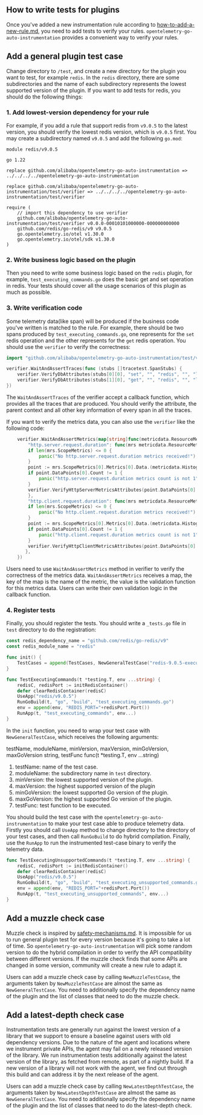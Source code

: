 ## How to write tests for plugins

Once you've added a new instrumentation rule according
to [how-to-add-a-new-rule.md](https://github.com/alibaba/opentelemetry-go-auto-instrumentation/blob/main/docs/how-to-add-a-new-rule.md),
you need to add tests to verify your rules. `opentelemetry-go-auto-instrumentation` provides a convenient way to verify
your rules.

## Add a general plugin test case

Change directory to `/test`, and create a new directory for the plugin you want to test, for example `redis`. In
the `redis` directory, there are some subdirectories and the name of each subdirectory represents the lowest supported
version of the plugin. If you want to add tests for redis, you should do the following things:

### 1. Add lowest-version dependency for your rule

For example, if you add a rule that support redis from `v9.0.5` to the latest version, you should verify the lowest
redis version, which is `v9.0.5` first. You may create a subdirectory named `v9.0.5` and add the following `go.mod`:

```
module redis/v9.0.5

go 1.22

replace github.com/alibaba/opentelemetry-go-auto-instrumentation => ../../../../opentelemetry-go-auto-instrumentation

replace github.com/alibaba/opentelemetry-go-auto-instrumentation/test/verifier => ../../../../opentelemetry-go-auto-instrumentation/test/verifier

require (
	// import this dependency to use verifier
    github.com/alibaba/opentelemetry-go-auto-instrumentation/test/verifier v0.0.0-00010101000000-000000000000
	github.com/redis/go-redis/v9 v9.0.5
	go.opentelemetry.io/otel v1.30.0
	go.opentelemetry.io/otel/sdk v1.30.0
)
```

### 2. Write business logic based on the plugin

Then you need to write some business logic based on the `redis` plugin, for example, `test_executing_commands.go` does
the basic get and set operation in redis. Your tests should cover all the usage scenarios of this plugin as much as
possible.

### 3. Write verification code

Some telemetry data(like span) will be produced if the business code you've written is matched to the rule. For example,
there should be two spans produced by `test_executing_commands.go`, one represents for the `set` redis operation and the other
represents for the `get` redis operation. You should use the `verifier` to verify the correctness:

```go
import "github.com/alibaba/opentelemetry-go-auto-instrumentation/test/verifier"

verifier.WaitAndAssertTraces(func (stubs []tracetest.SpanStubs) {
	verifier.VerifyDbAttributes(stubs[0][0], "set", "", "redis", "", "localhost", "set a b ex 5 ", "set")
	verifier.VerifyDbAttributes(stubs[1][0], "get", "", "redis", "", "localhost", "get a ", "get")
})
```

The `WaitAndAssertTraces` of the verifier accept a callback function, which provides all the traces that are produced.
You should verify the attribute, the parent context and all other key information of every span in all the traces.

If you want to verify the metrics data, you can also use the `verifier` like the following code:
```go
	verifier.WaitAndAssertMetrics(map[string]func(metricdata.ResourceMetrics) {
		"http.server.request.duration": func(mrs metricdata.ResourceMetrics) {
		if len(mrs.ScopeMetrics) <= 0 {
			panic("No http.server.request.duration metrics received!")
		}
		point := mrs.ScopeMetrics[0].Metrics[0].Data.(metricdata.Histogram[float64])
		if point.DataPoints[0].Count != 1 {
			panic("http.server.request.duration metrics count is not 1")
		}
		verifier.VerifyHttpServerMetricsAttributes(point.DataPoints[0].Attributes.ToSlice(), "GET", "/a", "", "http", "1.1", "http", 200)
		},
		"http.client.request.duration": func(mrs metricdata.ResourceMetrics) {
		if len(mrs.ScopeMetrics) <= 0 {
			panic("No http.client.request.duration metrics received!")
		}
		point := mrs.ScopeMetrics[0].Metrics[0].Data.(metricdata.Histogram[float64])
		if point.DataPoints[0].Count != 1 {
			panic("http.client.request.duration metrics count is not 1")
		}
		verifier.VerifyHttpClientMetricsAttributes(point.DataPoints[0].Attributes.ToSlice(), "GET", "127.0.0.1:"+strconv.Itoa(port), "", "http", "1.1", port, 200)
       },
	})
```
Users need to use `WaitAndAssertMetrics` method in verifier to verify the correctness of the metrics data. `WaitAndAssertMetrics` receives a map,
the key of the map is the name of the metric, the value is the validation function for this metrics data. Users can write their own validation logic in the callback function.

### 4. Register tests

Finally, you should register the tests. You should write a `_tests.go` file in `test` directory to do the registration:

```go
const redis_dependency_name = "github.com/redis/go-redis/v9"
const redis_module_name = "redis"

func init() {
	TestCases = append(TestCases, NewGeneralTestCase("redis-9.0.5-executing-commands-test", redis_module_name, "v9.0.5", "v9.5.1", "1.18", "", TestExecutingCommands)
}

func TestExecutingCommands(t *testing.T, env ...string) {
	redisC, redisPort := initRedisContainer()
	defer clearRedisContainer(redisC)
	UseApp("redis/v9.0.5")
	RunGoBuild(t, "go", "build", "test_executing_commands.go")
	env = append(env, "REDIS_PORT="+redisPort.Port())
	RunApp(t, "test_executing_commands", env...)
}

```

In the `init` function, you need to wrap your test case with `NewGeneralTestCase`, which receives the
following arguments:

testName, moduleName, minVersion, maxVersion, minGoVersion, maxGoVersion string, testFunc func(t *testing.T, env
...string)

1. testName: name of the test case.
2. moduleName: the subdirectory name in `test` directory.
3. minVersion: the lowest supported version of the plugin.
4. maxVersion: the highest supported version of the plugin
5. minGoVersion: the lowest supported Go version of the plugin.
6. maxGoVersion: the highest supported Go version of the plugin.
7. testFunc: test function to be executed.

You should build the test case with the `opentelemetry-go-auto-instrumentation` to make your test case able to produce
telemetry data. Firstly you should call `UseApp` method to change directory to the directory of your test cases, and
then call `RunGoBuild` to do hybrid compilation. Finally, use the `RunApp` to run the instrumented test-case binary to
verify the telemetry data.

```go
func TestExecutingUnsupportedCommands(t *testing.T, env ...string) {
	redisC, redisPort := initRedisContainer()
	defer clearRedisContainer(redisC)
	UseApp("redis/v9.0.5")
	RunGoBuild(t, "go", "build", "test_executing_unsupported_commands.go")
	env = append(env, "REDIS_PORT="+redisPort.Port())
	RunApp(t, "test_executing_unsupported_commands", env...)
}
```

## Add a muzzle check case

Muzzle check is inspired
by [safety-mechanisms.md](https://github.com/open-telemetry/opentelemetry-java-instrumentation/blob/main/docs/safety-mechanisms.md).
It is impossible for us to run general plugin test for every version because it's going to take a lot of time.
So `opentelemetry-go-auto-instrumentation` will pick some random version to do the hybrid compilation in order to verify
the API compatibility between different versions. If the muzzle check finds that some APIs are changed in some version,
community will create a new rule to adapt it.

Users can add a muzzle check case by calling `NewMuzzleTestCase`, the arguments taken by `NewMuzzleTestCase` are almost
the same as `NewGeneralTestCase`. You need to additionally specify the dependency name of the plugin and the list of
classes that need to do the muzzle check.

## Add a latest-depth check case

Instrumentation tests are generally run against the lowest version of a library that we support to ensure a baseline
against users with old dependency versions. Due to the nature of the agent and locations where we instrument private
APIs, the agent may fail on a newly released version of the library. We run instrumentation tests additionally against
the latest version of the library, as fetched from remote, as part of a nightly build. If a new version of a library will
not work with the agent, we find out through this build and can address it by the next release of the agent.

Users can add a muzzle check case by calling `NewLatestDepthTestCase`, the arguments taken by `NewLatestDepthTestCase`
are almost the same as `NewGeneralTestCase`. You need to additionally specify the dependency name of the plugin and the list of
classes that need to do the latest-depth check.

